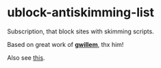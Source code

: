 # ublock-antiskimming-list
Subscription, that block sites with skimming scripts.

Based on great work of **[gwillem](https://github.com/gwillem)**, thx him!

Also see [this](https://gwillem.gitlab.io/2016/10/11/5900-online-stores-found-skimming/).
